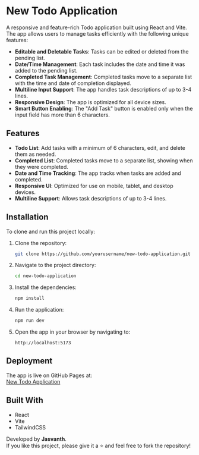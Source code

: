 # New Todo Application

A responsive and feature-rich Todo application built using React and Vite. The app allows users to manage tasks efficiently with the following unique features:

- **Editable and Deletable Tasks**: Tasks can be edited or deleted from the pending list.
- **Date/Time Management**: Each task includes the date and time it was added to the pending list.
- **Completed Task Management**: Completed tasks move to a separate list with the time and date of completion displayed.
- **Multiline Input Support**: The app handles task descriptions of up to 3-4 lines.
- **Responsive Design**: The app is optimized for all device sizes.
- **Smart Button Enabling**: The "Add Task" button is enabled only when the input field has more than 6 characters.

## Features

- **Todo List**: Add tasks with a minimum of 6 characters, edit, and delete them as needed.
- **Completed List**: Completed tasks move to a separate list, showing when they were completed.
- **Date and Time Tracking**: The app tracks when tasks are added and completed.
- **Responsive UI**: Optimized for use on mobile, tablet, and desktop devices.
- **Multiline Support**: Allows task descriptions of up to 3-4 lines.

## Installation

To clone and run this project locally:

1. Clone the repository:
    ```bash
    git clone https://github.com/yourusername/new-todo-application.git
    ```

2. Navigate to the project directory:
    ```bash
    cd new-todo-application
    ```

3. Install the dependencies:
    ```bash
    npm install
    ```

4. Run the application:
    ```bash
    npm run dev
    ```

5. Open the app in your browser by navigating to:
    ```
    http://localhost:5173
    ```

## Deployment

The app is live on GitHub Pages at:  
[New Todo Application](https://jasvanth-hub.github.io/New-To-do-Application/)

## Built With

- React
- Vite
- TailwindCSS

Developed by **Jasvanth**.  
If you like this project, please give it a ⭐ and feel free to fork the repository!

